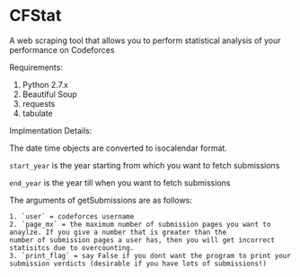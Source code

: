 # CFStat
A web scraping tool that allows you to perform statistical analysis of your performance on Codeforces

Requirements:

1. Python 2.7.x
2. Beautiful Soup
3. requests
4. tabulate

Implmentation Details:

  The date time objects are converted to isocalendar format.
  
  `start_year` is the year starting from which you want to fetch submissions
  
  `end_year` is the year till when you want to fetch submissions
  
  The arguments of getSubmissions are as follows:
  
    1. `user` = codeforces username
    2. `page_mx` = the maximum number of submission pages you want to anaylze. If you give a number that is greater than the
    number of submission pages a user has, then you will get incorrect statisitcs due to overcounting.
    3. `print_flag` = say False if you dont want the program to print your submission verdicts (desirable if you have lots of submissions!)
    
